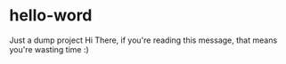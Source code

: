 # hello-word
Just a dump project
Hi There, if you're reading this message, that means you're wasting time :)
